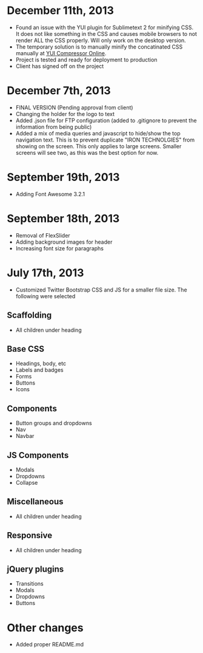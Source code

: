 # December 11th, 2013

* Found an issue with the YUI plugin for Sublimetext 2 for minifying CSS. It does not like something in the CSS and causes mobile browsers to not render ALL the CSS properly. Will only work on the desktop version.
* The temporary solution is to manually minify the concatinated CSS manually at [YUI Compressor Online](http://refresh-sf.com/yui/).
* Project is tested and ready for deployment to production
* Client has signed off on the project

# December 7th, 2013

* FINAL VERSION (Pending approval from client)
* Changing the holder for the logo to text 
* Added .json file for FTP configuration (added to .gitignore to prevent the information from being public)
* Added a mix of media queries and javascript to hide/show the top navigation text. This is to prevent duplicate "IRON TECHNOLGIES" from showing on the screen. This only applies to large screens. Smaller screens will see two, as this was the best option for now.

# September 19th, 2013

* Adding Font Awesome 3.2.1

# September 18th, 2013

* Removal of FlexSlider
* Adding background images for header
* Increasing font size for paragraphs

# July 17th, 2013

* Customized Twitter Bootstrap CSS and JS for a smaller file size. The following were selected

## Scaffolding
* All children under heading

## Base CSS
* Headings, body, etc
* Labels and badges
* Forms
* Buttons
* Icons

## Components
* Button groups and dropdowns
* Nav
* Navbar

## JS Components
* Modals
* Dropdowns
* Collapse

## Miscellaneous
* All children under heading

## Responsive
* All children under heading

## jQuery plugins
* Transitions
* Modals
* Dropdowns
* Buttons

# Other changes
* Added proper README.md